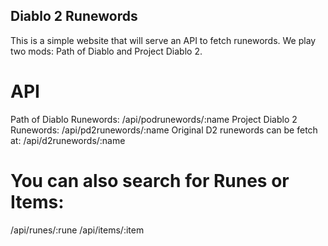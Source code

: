 ## Diablo 2 Runewords

This is a simple website that will serve an API to fetch runewords. 
We play two mods: Path of Diablo and Project Diablo 2. 

# API
Path of Diablo Runewords: /api/podrunewords/:name 
Project Diablo 2 Runewords: /api/pd2runewords/:name 
Original D2 runewords can be fetch at: /api/d2runewords/:name

# You can also search for Runes or Items:
/api/runes/:rune
/api/items/:item